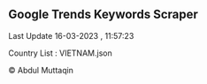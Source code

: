 

## Google Trends Keywords Scraper 
 
Last Update 16-03-2023 , 11:57:23

Country List :
VIETNAM.json



© Abdul Muttaqin 
